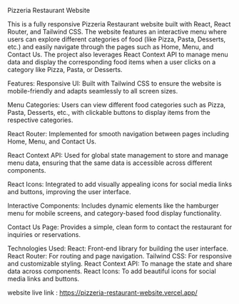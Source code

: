 Pizzeria Restaurant Website

This is a fully responsive Pizzeria Restaurant website built with React, React Router, and Tailwind CSS. The website features an interactive menu where users can explore different categories of food (like Pizza, Pasta, Desserts, etc.) and easily navigate through the pages such as Home, Menu, and Contact Us. The project also leverages React Context API to manage menu data and display the corresponding food items when a user clicks on a category like Pizza, Pasta, or Desserts.

Features:
Responsive UI: Built with Tailwind CSS to ensure the website is mobile-friendly and adapts seamlessly to all screen sizes.

Menu Categories: Users can view different food categories such as Pizza, Pasta, Desserts, etc., with clickable buttons to display items from the respective categories.

React Router: Implemented for smooth navigation between pages including Home, Menu, and Contact Us.

React Context API: Used for global state management to store and manage menu data, ensuring that the same data is accessible across different components.

React Icons: Integrated to add visually appealing icons for social media links and buttons, improving the user interface.

Interactive Components: Includes dynamic elements like the hamburger menu for mobile screens, and category-based food display functionality.

Contact Us Page: Provides a simple, clean form to contact the restaurant for inquiries or reservations.

Technologies Used:
React: Front-end library for building the user interface.
React Router: For routing and page navigation.
Tailwind CSS: For responsive and customizable styling.
React Context API: To manage the state and share data across components.
React Icons: To add beautiful icons for social media links and buttons.

website live link : https://pizzeria-restaurant-website.vercel.app/
